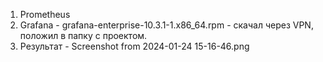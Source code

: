 1. Prometheus
2. Grafana - grafana-enterprise-10.3.1-1.x86_64.rpm - скачал через VPN, положил в папку с проектом.
3. Результат - Screenshot from 2024-01-24 15-16-46.png
